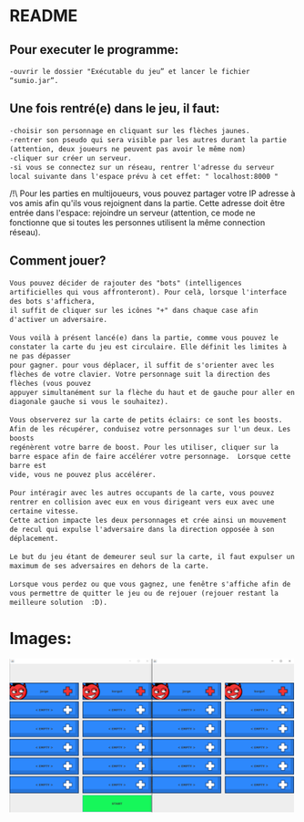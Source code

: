 # README

## Pour executer le programme:
	-ouvrir le dossier "Exécutable du jeu” et lancer le fichier “sumio.jar”.

## Une fois rentré(e) dans le jeu, il faut:
	-choisir son personnage en cliquant sur les flèches jaunes.  
	-rentrer son pseudo qui sera visible par les autres durant la partie (attention, deux joueurs ne peuvent pas avoir le même nom)
	-cliquer sur créer un serveur.
	-si vous se connectez sur un réseau, rentrer l'adresse du serveur local suivante dans l'espace prévu à cet effet: " localhost:8000 " 
/!\ Pour les parties en multijoueurs, vous pouvez partager votre IP adresse à vos amis afin qu'ils vous rejoignent dans la partie. Cette adresse doit être entrée dans 
l'espace: rejoindre un serveur (attention, ce mode ne fonctionne que si toutes les personnes utilisent la même connection réseau). 
     
## Comment jouer?
	Vous pouvez décider de rajouter des "bots" (intelligences artificielles qui vous affronteront). Pour celà, lorsque l'interface des bots s'affichera, 
	il suffit de cliquer sur les icônes "+" dans chaque case afin d'activer un adversaire. 

	Vous voilà à présent lancé(e) dans la partie, comme vous pouvez le constater la carte du jeu est circulaire. Elle définit les limites à ne pas dépasser 
	pour gagner. pour vous déplacer, il suffit de s'orienter avec les flèches de votre clavier. Votre personnage suit la direction des flèches (vous pouvez 
	appuyer simultanément sur la flèche du haut et de gauche pour aller en diagonale gauche si vous le souhaitez).
	
	Vous observerez sur la carte de petits éclairs: ce sont les boosts. Afin de les récupérer, conduisez votre personnages sur l'un deux. Les boosts 
	regénèrent votre barre de boost. Pour les utiliser, cliquer sur la barre espace afin de faire accélérer votre personnage.  Lorsque cette barre est 	
	vide, vous ne pouvez plus accélérer. 

	Pour intéragir avec les autres occupants de la carte, vous pouvez rentrer en collision avec eux en vous dirigeant vers eux avec une certaine vitesse. 
	Cette action impacte les deux personnages et crée ainsi un mouvement de recul qui expulse l'adversaire dans la direction opposée à son déplacement. 

	Le but du jeu étant de demeurer seul sur la carte, il faut expulser un maximum de ses adversaires en dehors de la carte. 

	Lorsque vous perdez ou que vous gagnez, une fenêtre s'affiche afin de vous permettre de quitter le jeu ou de rejouer (rejouer restant la meilleure solution  :D).

# Images:
<img src="https://raw.githubusercontent.com/jorgekorgut/sum.io/main/Images_Execution/sumio_lobby.png" width="500">
